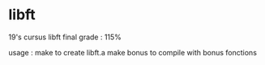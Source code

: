 # libft
19's cursus libft
final grade : 115%

usage : 
make to create libft.a
make bonus to compile with bonus fonctions

